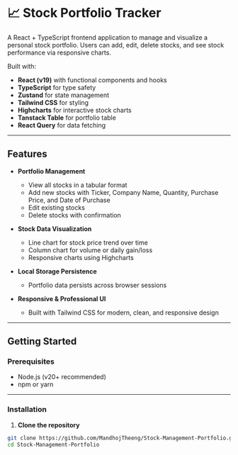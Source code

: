# 📈 Stock Portfolio Tracker

A React + TypeScript frontend application to manage and visualize a personal stock portfolio. Users can add, edit, delete stocks, and see stock performance via responsive charts.

Built with:  
- **React (v19)** with functional components and hooks  
- **TypeScript** for type safety  
- **Zustand** for state management  
- **Tailwind CSS** for styling  
- **Highcharts** for interactive stock charts  
- **Tanstack Table** for portfolio table  
- **React Query** for data fetching  

---

## Features

- **Portfolio Management**  
  - View all stocks in a tabular format  
  - Add new stocks with Ticker, Company Name, Quantity, Purchase Price, and Date of Purchase  
  - Edit existing stocks  
  - Delete stocks with confirmation  

- **Stock Data Visualization**  
  - Line chart for stock price trend over time  
  - Column chart for volume or daily gain/loss  
  - Responsive charts using Highcharts  

- **Local Storage Persistence**  
  - Portfolio data persists across browser sessions  

- **Responsive & Professional UI**  
  - Built with Tailwind CSS for modern, clean, and responsive design  

---

## Getting Started

### Prerequisites

- Node.js (v20+ recommended)  
- npm or yarn  

---

### Installation

1. **Clone the repository**

```bash
git clone https://github.com/MandhojTheeng/Stock-Management-Portfolio.git
cd Stock-Management-Portfolio
